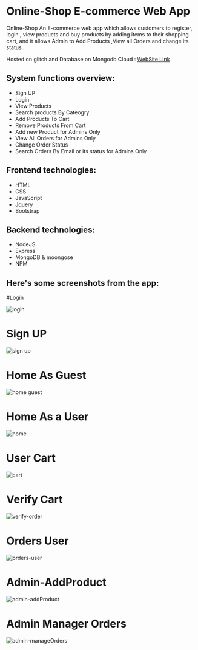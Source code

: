 # Online-Shop E-commerce Web App

Online-Shop An E-commerce web app which allows customers to register, login , view products and buy products by adding items to their shopping cart, and it allows Admin to Add Products ,View all Orders and change its status .

Hosted on glitch and Database on Mongodb Cloud : [WebSite Link](https://stormy-frost-composer.glitch.me/)

## System functions overview:

* Sign UP
* Login
* View Products
* Search products By Cateogry
* Add Products To Cart
* Remove Products From Cart
* Add new Product for Admins Only
* View All Orders for Admins Only
* Change Order Status 
* Search Orders By Email or its status for Admins Only



## Frontend technologies:

* HTML
* CSS
* JavaScript
* Jquery
* Bootstrap

## Backend technologies:

* NodeJS
* Express
* MongoDB & moongose
* NPM

## Here's some screenshots from the app:

#Login

![login](https://user-images.githubusercontent.com/15314292/112927617-954b1a80-9115-11eb-926b-df703fa5fdcb.jpeg)


# Sign UP
![sign up](https://user-images.githubusercontent.com/15314292/112927792-d7745c00-9115-11eb-871a-e540027f2656.jpeg)

# Home As Guest
![home guest](https://user-images.githubusercontent.com/15314292/112927895-01c61980-9116-11eb-8a50-313446e46318.png)

# Home As a User
![home](https://user-images.githubusercontent.com/15314292/112927861-f4a92a80-9115-11eb-8f04-0e9d8bba2932.png)

# User Cart
![cart](https://user-images.githubusercontent.com/15314292/112927942-160a1680-9116-11eb-81bd-8914ae39cb67.png)

# Verify Cart
![verify-order](https://user-images.githubusercontent.com/15314292/112927929-11456280-9116-11eb-9dbb-e2d55d5ab29c.png)

# Orders User
![orders-user](https://user-images.githubusercontent.com/15314292/112927934-13a7bc80-9116-11eb-82a4-d8ab0f8cd5ca.png)

# Admin-AddProduct
![admin-addProduct](https://user-images.githubusercontent.com/15314292/112927951-19050700-9116-11eb-982b-64d775f304d1.png)

# Admin Manager Orders
![admin-manageOrders](https://user-images.githubusercontent.com/15314292/112927949-17d3da00-9116-11eb-8821-0eb9608d29c9.png)

